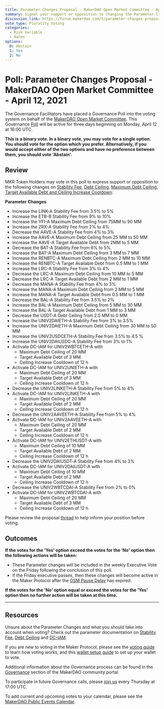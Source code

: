 ```yaml
---
title: Parameter Changes Proposal - MakerDAO Open Market Committee - April 12, 2021
summary: Signal your support or opposition to changing the Parameter listed in this poll.
discussion_link: https://forum.makerdao.com/t/parameter-changes-proposal-ppg-omc-001-7-april-2021/7358/1
vote_type: Plurality Voting
categories:
  - Risk Variable
  - Rates
options:
  0: Abstain
  1: Yes
  2: No
---
```


# Poll: Parameter Changes Proposal - MakerDAO Open Market Committee - April 12, 2021

The Governance Facilitators have placed a Governance Poll into the voting system on behalf of the [MakerDAO Open Market Committee](https://forum.makerdao.com/t/parameter-proposal-group-makerdao-open-market-committee/7355). This Governance [Poll](https://community-development.makerdao.com/en/learn/governance/on-chain-gov) will be active for three days beginning on Monday, April 12 at 16:00 UTC.

**This is a binary vote. In a binary vote, you may vote for a single option. You should vote for the option which you prefer. Alternatively, if you would accept either of the two options and have no preference between them, you should vote 'Abstain'.**

## Review

MKR Token Holders may vote in this poll to express support or opposition to the following changes on [Stability Fee](https://community-development.makerdao.com/en/learn/governance/param-stability-fee), [Debt Ceiling](https://community-development.makerdao.com/en/learn/governance/param-debt-ceiling/), [Maximum Debt Ceiling, Target Available Debt and Ceiling Increase Cooldown](https://community-development.makerdao.com/en/learn/governance/module-dciam/):

**Parameter Changes**

- Increase the LINK-A Stability Fee from 3.5% to 5%
- Increase the ETB-B Stability Fee from 9% to 10%
- Increase the YFI-A Maximum Debt Ceiling from 75MM to 90 MM
- Increase the ZRX-A Stability Fee from 2% to 4%
- Decrease the AAVE-A Stability Fee from 4% to 3%
- Increase the AAVE-A Maximum Debt Ceiling from 25 MM to 50 MM
- Increase the AAVE-A Target Available Debt from 2MM to 5 MM
- Decrease the BAT-A Stability Fee from 6% to 5%
- Increase the BAT-A Maximum Debt Ceiling from 3 MM to 7 MM
- Increase the RENBTC-A Maximum Debt Ceiling from 2 MM to 10 MM
- Increase the RENBTC-A Target Available Debt from 0.5 MM to 1 MM
- Increase the LRC-A Stability Fee from 3% to 4%
- Decrease the LRC-A Maximum Debt Ceiling from 10 MM to 5 MM
- Decrease the LRC-A Target Available Debt from 2 MM to 1 MM
- Decrease the MANA-A Stability Fee from 4% to 3%
- Increase the MANA-A Maximum Debt Ceiling from 2 MM to 5 MM
- Increase the MANA-A Target Available Debt from 0.5 MM to 1 MM
- Decrease the BAL-A Stability Fee from 3.5% to 2%
- Increase the BAL-A Maximum Debt Ceiling from 5 MM to 30 MM
- Increase the BAL-A Target Available Debt from 1 MM to 3 MM
- Decrease the USDT-A Debt Ceiling from 2.5 MM to 0 MM
- Increase the UNIV2DAIETH-A Stability Fee from 3% to 3.5%
- Increase the UNIV2DAIETH-A Maximum Debt Ceiling from 30 MM to 50 MM
- Increase the UNIV2USDCETH-A Stability Fee from 3.5% to 4.5 %
- Increase the UNIV2DAIUSDC-A Stability Fee from 3% to 1%
- Activate DC-IAM for UNIV2WBTCETH-A with 
  - Maximum Debt Ceiling of 20 MM
  - Target Available Debt of 3 MM
  - Ceiling Increase Cooldown of 12 h
- Activate DC-IAM for UNIV2UNIETH-A with 
  - Maximum Debt Ceiling of 20 MM
  - Target Available Debt of 3 MM
  - Ceiling Increase Cooldown of 12 h
- Decrease the UNIV2LINKETH-A Stability Fee from 5% to 4%
- Activate DC-IAM for UNIV2LINKETH-A with 
  - Maximum Debt Ceiling of 20 MM
  - Target Available Debt of 2 MM
  - Ceiling Increase Cooldown of 12 h
- Decrease the UNIV2AAVEETH-A Stability Fee from 5% to 4%
- Activate DC-IAM for UNIV2AAVEETH-A with 
  - Maximum Debt Ceiling of 20 MM
  - Target Available Debt of 2 MM
  - Ceiling Increase Cooldown of 12 h
- Activate DC-IAM for UNIV2ETHUSDT-A with 
  - Maximum Debt Ceiling of 10 MM
  - Target Available Debt of 2 MM
  - Ceiling Increase Cooldown of 12 h
- Decrease the UNIV2DAIUSDT-A Stability Fee from 4% to 3%
- Activate DC-IAM for UNIV2DAIUSDT-A with 
  - Maximum Debt Ceiling of 10 MM
  - Target Available Debt of 2 MM
  - Ceiling Increase Cooldown of 12 h
- Decrease the UNIV2WBTCDAI-A Stability Fee from 2% to 0%
- Activate DC-IAM for UNIV2WBTCDAI-A with 
  - Maximum Debt Ceiling of 20 MM
  - Target Available Debt of 3 MM
  - Ceiling Increase Cooldown of 12 h

Please review the proposal [thread](https://forum.makerdao.com/t/parameter-changes-proposal-ppg-omc-001-7-april-2021/7358) to help inform your position before voting.

## Outcomes

**If the votes for the 'Yes' option exceed the votes for the 'No' option then the following actions will be taken:**

- These Parameter changes will be included in the weekly Executive Vote on the Friday following the conclusion of this poll.
- If the Friday executive passes, then these changes will become active in the Maker Protocol after the [GSM Pause Delay](https://community-development.makerdao.com/en/learn/governance/param-gsm-pause-delay) has expired.

**If the votes for the 'No' option equal or exceed the votes for the 'Yes' option then no further action will be taken at this time.**

---

## Resources

Unsure about the Parameter Changes and what you should take into account when voting? Check out the parameter documentation on [Stability Fee](https://community-development.makerdao.com/en/learn/governance/param-stability-fee), [Debt Ceiling](https://community-development.makerdao.com/en/learn/governance/param-debt-ceiling/) and [DC-IAM](https://community-development.makerdao.com/en/learn/governance/module-dciam/).

If you are new to voting in the Maker Protocol, please see the [voting guide](https://community-development.makerdao.com/en/learn/governance/how-voting-works/) to learn how voting works, and this [wallet setup guide](https://community-development.makerdao.com/en/learn/governance/voting-setup/) to set up your wallet to vote.

Additional information about the Governance process can be found in the [Governance](https://community-development.makerdao.com/en/learn/governance) section of the MakerDAO community portal.

To participate in future Governance calls, please [join us](https://github.com/makerdao/community/tree/master/governance/governance-and-risk-meetings) every Thursday at 17:00 UTC.

To add current and upcoming votes to your calendar, please see the [MakerDAO Public Events Calendar](https://calendar.google.com/calendar/embed?src=makerdao.com_3efhm2ghipksegl009ktniomdk%40group.calendar.google.com&ctz=UTC&mode=week&showCalendars=0&showPrint=0).
